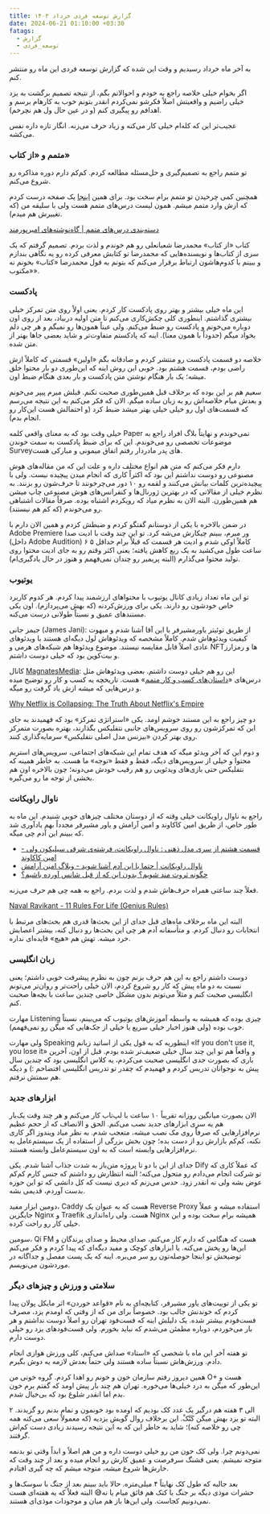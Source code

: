 ```yaml
---
title: گزارش توسعه فردی خرداد ۱۴۰۳
date: 2024-06-21 01:10:00 +03:30
fatags:
  - گزارش
  - توسعه_فردی
---
```

به آخر ماه خرداد رسیدیم و وقت این شده که گزارش توسعه فردی این ماه رو منتشر کنم. 

اگر بخوام خیلی خلاصه راجع به خودم و احوالاتم بگم، از نتیجه تصمیم برگشت به یزد خیلی راضیم و واقعیتش اصلاً فکرشو نمی‌کردم انقدر بتونم خوب به کارهام برسم و اهدافم رو پیگیری کنم (و در عین حال ول هم نچرخم).

عجیب‌تر این که کله‌ام خیلی کار می‌کنه و زیاد حرف می‌زنه. انگار تازه داره نفس می‌کشه. 
### متمم و «از کتاب»
تو متمم راجع به تصمیم‌گیری و حل‌مسئله مطالعه کردم. کم‌کم دارم دوره مذاکره رو شروع می‌کنم. 

همچنین کمی چرخیدن تو متمم برام سخت بود. برای همین [اینجا](http://aprd.ir/motamem) یک صفحه درست کردم که ازش وارد متمم میشم. همون لیست درس‌های متمم هست ولی با سلیقه من (که تغییرش هم میدم). 

[دسته‌بندی درس‌های متمم | گاه‌نوشته‌های امیرپورمند](https://aprd.ir/motamem/)

کتاب «از کتاب» محمدرضا شعبانعلی رو هم خوندم و لذت بردم. تصمیم گرفتم که یک سری از کتاب‌ها و نویسنده‌هایی که محمدرضا تو کتابش معرفی کرده رو یه نگاهی بندازم و ببینم با کدوم‌هاشون ارتباط برقرار می‌کنم که بتونم به قول محمدرضا «کتاب» بخونم نه «مکتوب». 

### پادکست
این ماه خیلی بیشتر و بهتر روی پادکست کار کردم. یعنی اولاً روی متن تمرکز خیلی بیشتری گذاشتم. اینطوری کلی چکش‌کاری می‌کنم تا متن اولیه دربیاد، بعد از روی اون دوباره می‌خونم و پادکست رو ضبط می‌کنم. ولی عیناً همون‌ها رو نمیگم و هر چی دلم بخواد میگم (حدوداً با همون معنا). اینه که پادکستم متفاوت‌تر و شاید بعضی‌ جاها بهتر از متن شده. 

خلاصه دو قسمت پادکست رو منتشر کردم و صادقانه بگم «اولین» قسمتی که کاملاً ازش راضی بودم، قسمت هشتم بود. خوبی این روش اینه که این‌طوری دو بار محتوا خلق میشه؛ یک بار هنگام نوشتن متن پادکست و بار بعدی هنگام ضبط اون. 

سعیم هم بر این بوده که برخلاف قبل همین‌طوری صحبت نکنم. قبلش میرم پیپر می‌خونم و بعدش میام خلاصه‌اش رو به زبان ساده میگم. الان که فکر می‌کنم به این نتیجه می‌رسم که قسمت‌های اول رو خیلی خیلی بهتر میشد ضبط کرد (و احتمالش هست این‌کار رو انجام بدم).

خیلی وقت بود که به معنای واقعی کلمه Paper نمی‌خوندم و نهایتاً بلاگ افراد راجع به موضوعات تخصصی‌ رو می‌خوندم. این که برای ضبط پادکست به سمت خوندن Surveyهای پدر مادردار رفتم اتفاق میمونی و مبارکی هست. 

دارم فکر می‌کنم که متن هم انواع مختلف داره و علت این که من مقاله‌های هوش مصنوعی رو دوست نداشتم این بود که اکثراً کاری که انجام میدن پیچیده نیست. ولی با پیچیده‌ترین کلمات بیانش می‌کنند و لقمه رو ۱۰ دور می‌چرخونند تا حرف‌شون رو بزنند. به نظرم خیلی از مقالاتی که در بهترین ژورنال‌ها و کنفرانس‌های هوش مصنوعی چاپ میشن هم همین‌طورن. البته الان به نظرم میاد که رویکردم اشتباه بوده. صرفاً مقالات اشتباهی رو می‌خوندم (که کم هم نیستند). 

در ضمن بالاخره با یکی از دوستانم گفتگو کردم و ضبطش کردم و همین الان دارم با Adobe Premiere ور میرم، ببینم چیکارش می‌شه کرد. تو این چند وقت با ادیت صدا (داخل Adobe Audition) کاملاً اوکی شدم و ادیت هر قسمت که قبلاً برام حداقل ۵ ۶ ساعت طول می‌کشید به یک ربع کاهش یافته؛ یعنی اکثر وقتم رو به جای ادیت محتوا روی تولید محتوا می‌گذارم (البته پریمیر رو چندان نمی‌فهمم و هنوز در حال یادگیری‌ام).

### یوتیوب
تو این ماه تعداد زیادی کانال یوتیوب با محتواهای ارزشمند پیدا کردم. هر کدوم کاربرد خاص خودشون رو دارند. یکی برای ورزش‌کردنه (که بهش می‌پردازم). اون یکی مستندهای عمیق و نسبتاً طولانی درست می‌کنه. 

جیمز جانی (James Jani): از طریق توئیتر یاورمشیرفر با این آقا آشنا شدم و مبهوت کیفیت ویدئوهاش شدم. کاملاً مشخصه که ویدئوهاش لول دیگه‌ای هستند با ویدئوهای عادی اصلاً قابل مقایسه نیستند. موضوع ویدئوها هم شبکه‌های هرمی و NFTها و رمزارز و بیت‌کوین بود که خیلی دوست داشتم. 

کانال [MagnatesMedia](https://www.youtube.com/@MagnatesMedia): این رو هم خیلی دوست داشتم. بعضی ویدئوهاش مثل درس‌های «[داستان‌های کسب و کار متمم](https://motamem.org/%d8%af%d9%88%d8%b1%d9%87-mba-%d8%af%d8%a7%d8%b3%d8%aa%d8%a7%d9%86-%da%a9%d8%b3%d8%a8-%d9%88-%da%a9%d8%a7%d8%b1/)» هست. تاریخچه یه کسب و کار رو توضیح میده و درس‌هایی که میشه ازش یاد گرفت رو میگه. 

[Why Netflix is Collapsing: The Truth About Netflix's Empire](https://www.youtube.com/watch?v=UXZzyKTsBMw)

دو چیز راجع به این مستند خوشم اومد. یکی «استراتژی تمرکز» بود که فهمیدند به جای این که تمرکزشون رو روی سرویس‌های جانبی نتفلیکس بگذارند، بهتره بصورت متمرکز روی بهتر کردن «بیزنس مدل اصلی نتفلیکس» سرمایه‌‌گذاری کنند. 

و دوم این که آخر ویدئو میگه که هدف تمام این شبکه‌های اجتماعی، سرویس‌های استریم محتوا و خیلی از سرویس‌های دیگه، فقط و فقط «توجه» ما هست. به خاطر همینه که نتفلیکس حتی بازی‌‌های ویدئویی رو هم رقیب خودش می‌دونه؛ چون بالاخره اون هم بخشی از توجه ما رو می‌گیره. 

### ناوال راویکانت
راجع به ناوال راویکانت خیلی وقته که از دوستان مختلف چیزهای خوبی شنیدم. این ماه به طور خاص، از طریق امین کاکاوند و امین آرامش و یاور مشیرفر مجدداً بهم یادآوری شد که ببینم این آدم چی میگه. 

- [قسمت هشتم از سری مدل ذهنی : ناوال راویکانت، فرشته‌ی شرقی سیلیکون ولی - امین کاکاوند](https://kakavand.me/naval/)
- [ناوال راویکانت | حتما با این آدم آشنا شوید - وبلاگ امین آرامش](https://aminaramesh.ir/1399/01/09/%D9%86%D8%A7%D9%88%D8%A7%D9%84-%D8%B1%D8%A7%D9%88%DB%8C%DA%A9%D8%A7%D9%86%D8%AA/)
- [چگونه ثروت مند شویم؟ بدون این که از قبل شانس آورده باشیم؟](https://moshirfar.com/how-to-be-wealthy/)

فعلاً چند ساعتی همراه حرف‌هاش شدم و لذت بردم. راجع به همه چی هم حرف می‌زنه. 

[Naval Ravikant - 11 Rules For Life (Genius Rules)](https://www.youtube.com/watch?v=TmAO9jBqJf4)

البته این ماه برخلاف ماه‌های قبل جدای از این بحث‌ها قدری هم بحث‌های مرتبط با انتخابات رو دنبال کردم. و متأسفانه آدم هر چی این بحث‌ها رو دنبال کنه، بیشتر اعصابش خرد میشه. تهش هم «هیچ» فایده‌ای نداره. 

### زبان انگلیسی
دوست داشتم راجع به این هم حرف بزنم چون به نظرم پیشرفت خوبی داشتم؛ یعنی نسبت به دو ماه پیش که کار رو شروع کردم، الان خیلی راحت‌تر و روان‌تر می‌تونم انگلیسی صحبت کنم و مثلاً می‌تونم بدون مشکل خاصی چندین ساعت با بچه‌ها صحبت کنم.

مهارت Listening چیزی بوده که همیشه به واسطه آموزش‌های یوتیوب که می‌بینم، نسبتاً خوب بوده (ولی هنوز اخبار خیلی سریع یا خیلی از جک‌هایی که میگن رو نمی‌فهمم). 

ولی مهارت Speaking اینطوریه که به قول یکی از اساتید زبانم «If you don't use it, you lose it» و واقعاً هم تو این چند سال خیلی ضعیف‌تر شده بودم. قبل از اون، آخرین باری که بصورت جدی انگلیسی صحبت می‌کردم، یه کلاس انگلیسی بود که چندین سال پیش به نوجوانان تدریس کردم و فهمیدم که چقدر تو تدریس انگلیسی افتضاحم :) و دیگه هم سمتش نرفتم. 

### ابزارهای جدید
الان بصورت میانگین روزانه تقریباً ۱۰ ساعت با لپ‌تاب کار می‌کنم و هر چند وقت یک‌بار هم یه سری ابزارهای جدید نصب می‌کنم. الحق و الانصاف که از حجم عظیم نرم‌افزارهایی که صرفاً روی مک نصب میشه، متعجب شدم. به نظر میاد ویندوز اگر کاری نکنه، کم‌کم بازارش رو از دست بده؛ چون بخش بزرگی از استفاده از یک سیستم‌عامل به نرم‌افزارهایی وابسته است که به اون سیستم‌عامل وابسته هستند.

جدای از این با دو تا پروژه متن‌باز به شدت جذاب آشنا شدم. یکی Dify که عملاً کاری که تو شرکت انجام می‌دادم رو متحول می‌کنه؛ البته انتظارش رو داشتم که جنس کارم کم‌کم عوض بشه ولی نه انقدر زود. حدس می‌زنم که دیری نیست که کل دانشی که تو این حوزه بدست آوردم، قدیمی بشه. 

دومین ابزار مفید، Caddy هست که به عنوان یک Reverse Proxy استفاده میشه و عملاً جایگزین Nginx و Traefik هست. ولی راه‌اندازی Nginx همیشه برام سخت بوده و این خیلی کار رو راحت کرده. 

سومین، Qi FM هست که هنگامی که دارم کار می‌کنم، صدای محیط و صدای پرندگان و این‌ها رو پخش می‌کنه. یا ابزارهای کوچک و مفید دیگه‌ای که پیدا کردم و فکر می‌کنم توضیحش تو اینجا حوصله‌تون رو سر می‌بره. اینه که یک پست مفصل و جداگانه در موردشون می‌نویسم. 

### سلامتی و ورزش و چیزهای دیگر
تو یکی از توییت‌های یاور مشیرفر، کتابچه‌ای به نام «قواعد خوردن» اثر مایکل پولان پیدا کردم که خوندنش جالب بود. خصوصاً برای من که از وقتی که اومدم یزد، مصرف فست‌فودم بیشتر شده. یک دلیلش اینه که فست‌فود تهران رو اصلاً دوست نداشتم و هر بار می‌خوردم، دوباره مطمئن می‌شدم که نباید بخورم. ولی فست‌فود‌های یزد رو خیلی دوست دارم. 

تو هفته آخر این ماه با شخصی که «استاد» صداش می‌کنم، کلی ورزش هوازی انجام دادم. ورزش‌هاش نسبتاً ساده هستند ولی حتماً بعدش لازمه یه دوش بگیرم. 

همین دیروز رفتم سازمان خون و خونم رو اهدا کردم. گروه خونی من O+ هست و این‌طور که میگن به درد خیلی‌ها می‌خوره. تهران هم چند بار پیش اومد که گفتم برم خون بدم اما انقدر شلوغ بود که بی‌خیال شدم. 

۲ الی ۳ هفته هم درگیر یک عدد کک بودیم که اومده بود خونمون و تمام بدنم رو گزیدند. البته تو یزد بهش میگن کَتْکْ. این برخلاف روال گویش یزدیه (که معمولاً سعی می‌کنه همه چی رو خلاصه کنه)؛ شاید به خاطر این که به این نتیجه رسیدند زیادی دست کم‌اش گرفتند. 

نمی‌دونم چرا. ولی کک خون من رو خیلی دوست داره و من هم اصلاً و ابداً وقتی تو بدنمه متوجه نمیشم. یعنی قشنگ سرفرصت و عمیق کارش رو انجام میده و بعد از چند وقت که خارش‌ها شروع میشه، متوجه میشم که چه گیری افتادم. 

بعد جالبه که طول کک نهایتاً ۴ میلی‌متره. حالا باید ببینم بعد از جنگ با سوسک‌ها و حشرات موذی دیگه بر جنگ با کتک هم فائق میام یا نه😅 البته فعلاً که یه هفته‌ای هست نمی‌دونیم کجاست. ولی این‌ها باز هم میان و موجودات موذی‌ای هستند. 
